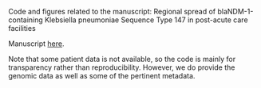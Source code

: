 Code and figures related to the manuscript: Regional spread of blaNDM-1-containing Klebsiella pneumoniae Sequence Type 147 in post-acute care facilities

Manuscript [here](https://academic.oup.com/cid/article/73/8/1431/6277037).

Note that some patient data is not available, so the code is mainly for transparency rather than reproducibility. However, we do provide the genomic data as well as some of the pertinent metadata.
